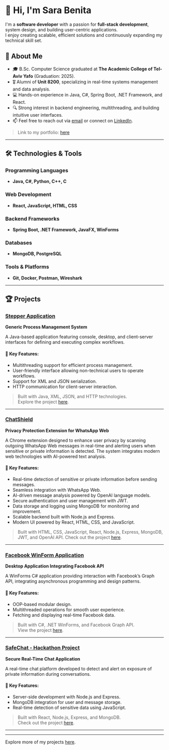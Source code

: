 
# 👋 Hi, I'm Sara Benita

I'm a **software developer** with a passion for **full-stack development**, system design, and building user-centric applications.  
I enjoy creating scalable, efficient solutions and continuously expanding my technical skill set.

## 🚀 About Me
- 🎓 B.Sc. Computer Science graduated at **The Academic College of Tel-Aviv Yafo** (Graduation: 2025).
- 🎖️ Alumni of **Unit 8200**, specializing in real-time systems management and data analysis.
- 💻 Hands-on experience in Java, C#, Spring Boot, .NET Framework, and React.
- 🔍 Strong interest in backend engineering, multithreading, and building intuitive user interfaces.
- 📫 Feel free to reach out via [email](mailto:sara63101@gmail.com) or connect on [LinkedIn](https://www.linkedin.com/in/sarabenita/).
>Link to my portfolio: [here](https://sara-benita-portfolio.vercel.app/)
---

## 🛠️ Technologies & Tools

### Programming Languages
- **Java, C#, Python, C++, C**

### Web Development
- **React, JavaScript, HTML, CSS**

### Backend Frameworks
- **Spring Boot, .NET Framework, JavaFX, WinForms**

### Databases
- **MongoDB, PostgreSQL**

### Tools & Platforms
- **Git, Docker, Postman, Wireshark**

---

## 🏆 Projects

### [Stepper Application](https://github.com/SaraBenita/Stepper)  
**Generic Process Management System**  

A Java-based application featuring console, desktop, and client-server interfaces for defining and executing complex workflows.

#### 🌟 Key Features:
- Multithreading support for efficient process management.
- User-friendly interface allowing non-technical users to operate workflows.
- Support for XML and JSON serialization.
- HTTP communication for client-server interaction.

> Built with Java, XML, JSON, and HTTP technologies.  
> Explore the project [here](https://github.com/SaraBenita/Stepper).

---

### [ChatShield](https://github.com/SaraBenita/ChatShieldProject/tree/master)  
**Privacy Protection Extension for WhatsApp Web**  

A Chrome extension designed to enhance user privacy by scanning outgoing WhatsApp Web messages in real-time and
alerting users when sensitive or private information is detected. The system integrates modern web technologies with
AI-powered text analysis.

#### 🌟 Key Features:
- Real-time detection of sensitive or private information before sending messages.
- Seamless integration with WhatsApp Web.
- AI-driven message analysis powered by OpenAI language models.
- Secure authentication and user management with JWT.
- Data storage and logging using MongoDB for monitoring and improvement.
- Scalable backend built with Node.js and Express.
- Modern UI powered by React, HTML, CSS, and JavaScript.

> Built with HTML, CSS, JavaScript, React, Node.js, Express, MongoDB, JWT, and OpenAI API. 
> Check out the project [here](https://github.com/SaraBenita/ChatShieldProject/tree/master).

---

### [Facebook WinForm Application](https://github.com/SaraBenita/FaceBook_WinForm_Application)  
**Desktop Application Integrating Facebook API**  

A WinForms C# application providing interaction with Facebook’s Graph API, integrating asynchronous programming and design patterns.

#### 🌟 Key Features:
- OOP-based modular design.
- Multithreaded operations for smooth user experience.
- Fetching and displaying real-time Facebook data.

> Built with C#, .NET WinForms, and Facebook Graph API.  
> View the project [here](https://github.com/SaraBenita/FaceBook_WinForm_Application).

---

### [SafeChat - Hackathon Project](https://github.com/SaraBenita/BeSafeHackathon2025)  
**Secure Real-Time Chat Application**  

A real-time chat platform developed to detect and alert on exposure of private information during conversations.

#### 🌟 Key Features:
- Server-side development with Node.js and Express.
- MongoDB integration for user and message storage.
- Real-time detection of sensitive data using JavaScript.

> Built with React, Node.js, Express, and MongoDB.  
> Check out the project [here](https://github.com/SaraBenita/BeSafeHackathon2025).

---


---
Explore more of my projects [here](https://github.com/SaraBenita?tab=repositories).

